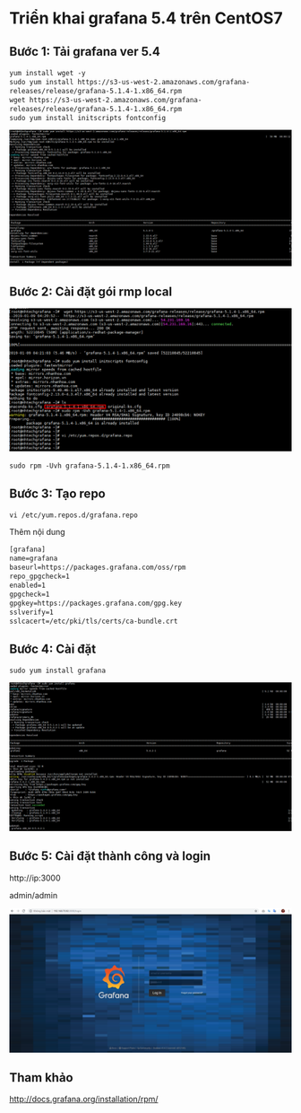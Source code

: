 # Triển khai grafana 5.4 trên CentOS7
## Bước 1: Tải grafana ver 5.4
```
yum install wget -y
sudo yum install https://s3-us-west-2.amazonaws.com/grafana-releases/release/grafana-5.1.4-1.x86_64.rpm
wget https://s3-us-west-2.amazonaws.com/grafana-releases/release/grafana-5.1.4-1.x86_64.rpm
sudo yum install initscripts fontconfig
```
![](../images/img-grafana5.4-centos7/Screenshot_666.png)
## Bước 2: Cài đặt gói rmp local
![](../images/img-grafana5.4-centos7/Screenshot_667.png)
```
sudo rpm -Uvh grafana-5.1.4-1.x86_64.rpm
```
## Bước 3: Tạo repo
```
vi /etc/yum.repos.d/grafana.repo
```
Thêm nội dung
```
[grafana]
name=grafana
baseurl=https://packages.grafana.com/oss/rpm
repo_gpgcheck=1
enabled=1
gpgcheck=1
gpgkey=https://packages.grafana.com/gpg.key
sslverify=1
sslcacert=/etc/pki/tls/certs/ca-bundle.crt
```
## Bước 4: Cài đặt
```
sudo yum install grafana

```
![](../images/img-grafana5.4-centos7/Screenshot_668.png)
## Bước 5: Cài đặt thành công và login
http://ip:3000

admin/admin

![](../images/img-grafana5.4-centos7/Screenshot_670.png)
## Tham khảo
http://docs.grafana.org/installation/rpm/